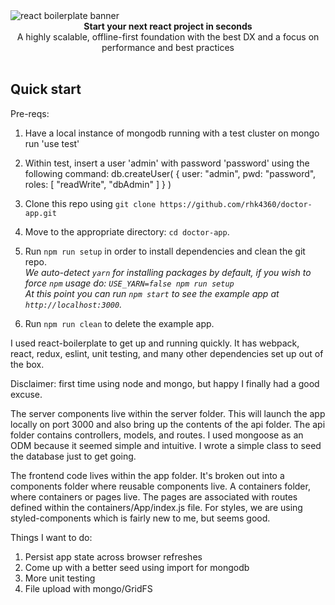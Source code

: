 <img src="https://raw.githubusercontent.com/react-boilerplate/react-boilerplate-brand/master/assets/banner-metal-optimized.jpg" alt="react boilerplate banner" align="center" />

<br />

<div align="center"><strong>Start your next react project in seconds</strong></div>
<div align="center">A highly scalable, offline-first foundation with the best DX and a focus on performance and best practices</div>

<br />

## Quick start
Pre-reqs: 
1. Have a local instance of mongodb running with a test cluster on mongo run 'use test'
2. Within test, insert a user 'admin' with password 'password' using the following command:
db.createUser(
   {
     user: "admin",
     pwd: "password",
     roles: [ "readWrite", "dbAdmin" ]
   }
)

1. Clone this repo using `git clone https://github.com/rhk4360/doctor-app.git`
2. Move to the appropriate directory: `cd doctor-app`.<br />
3. Run `npm run setup` in order to install dependencies and clean the git repo.<br />
   *We auto-detect `yarn` for installing packages by default, if you wish to force `npm` usage do: `USE_YARN=false npm run setup`*<br />
   *At this point you can run `npm start` to see the example app at `http://localhost:3000`.*
4. Run `npm run clean` to delete the example app.

I used react-boilerplate to get up and running quickly. It has webpack, react, redux, eslint, unit testing, and many other dependencies set up out of the box.

Disclaimer: first time using node and mongo, but happy I finally had a good excuse.

The server components live within the server folder. This will launch the app locally on port 3000 and also 
bring up the contents of the api folder. The api folder contains controllers, models, and routes.
I used mongoose as an ODM because it seemed simple and intuitive. I wrote a simple class to seed the database just to get going.

The frontend code lives within the app folder. It's broken out into a components folder where reusable components live.
A containers folder, where containers or pages live. The pages are associated with routes defined within the containers/App/index.js file. For styles, we are using styled-components which is fairly new to me, but seems good.

Things I want to do:
1. Persist app state across browser refreshes
2. Come up with a better seed using import for mongodb
3. More unit testing
4. File upload with mongo/GridFS